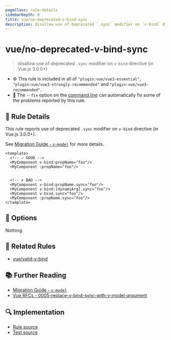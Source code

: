 ```yaml
---
pageClass: rule-details
sidebarDepth: 0
title: vue/no-deprecated-v-bind-sync
description: disallow use of deprecated `.sync` modifier on `v-bind` directive (in Vue.js 3.0.0+)
---
```

# vue/no-deprecated-v-bind-sync
> disallow use of deprecated `.sync` modifier on `v-bind` directive (in Vue.js 3.0.0+)

- :gear: This rule is included in all of `"plugin:vue/vue3-essential"`, `"plugin:vue/vue3-strongly-recommended"` and `"plugin:vue/vue3-recommended"`.
- :wrench: The `--fix` option on the [command line](https://eslint.org/docs/user-guide/command-line-interface#fixing-problems) can automatically fix some of the problems reported by this rule.

## :book: Rule Details

This rule reports use of deprecated `.sync` modifier on `v-bind` directive (in Vue.js 3.0.0+).

See [Migration Guide - `v-model`](https://v3.vuejs.org/guide/migration/v-model.html) for more details.

<eslint-code-block fix :rules="{'vue/no-deprecated-v-bind-sync': ['error']}">

```vue
<template>
  <!-- ✓ GOOD -->
  <MyComponent v-bind:propName="foo"/>
  <MyComponent :propName="foo"/>


  <!-- ✗ BAD -->
  <MyComponent v-bind:propName.sync="foo"/>
  <MyComponent v-bind:[dynamiArg].sync="foo"/>
  <MyComponent v-bind.sync="foo"/>
  <MyComponent :propName.sync="foo"/>
</template>
```

</eslint-code-block>

## :wrench: Options

Nothing.

## :couple: Related Rules

- [vue/valid-v-bind]

[vue/valid-v-bind]: ./valid-v-bind.md

## :books: Further Reading

- [Migration Guide - `v-model`](https://v3.vuejs.org/guide/migration/v-model.html)
- [Vue RFCs - 0005-replace-v-bind-sync-with-v-model-argument](https://github.com/vuejs/rfcs/blob/master/active-rfcs/0005-replace-v-bind-sync-with-v-model-argument.md)

## :mag: Implementation

- [Rule source](https://github.com/vuejs/eslint-plugin-vue/blob/master/lib/rules/no-deprecated-v-bind-sync.js)
- [Test source](https://github.com/vuejs/eslint-plugin-vue/blob/master/tests/lib/rules/no-deprecated-v-bind-sync.js)
